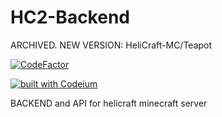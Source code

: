 # HC2-Backend

ARCHIVED. NEW VERSION: HeliCraft-MC/Teapot


[![CodeFactor](https://www.codefactor.io/repository/github/ms0ur/hc2-backend/badge)](https://www.codefactor.io/repository/github/ms0ur/hc2-backend)

[![built with Codeium](https://codeium.com/badges/main)](https://codeium.com)

BACKEND and API for helicraft minecraft server
